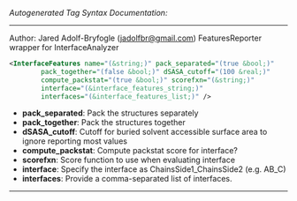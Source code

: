<!-- THIS IS AN AUTOGENERATED FILE: Don't edit it directly, instead change the schema definition in the code itself. -->

_Autogenerated Tag Syntax Documentation:_

---
Author: Jared Adolf-Bryfogle (jadolfbr@gmail.com)
FeaturesReporter wrapper for InterfaceAnalyzer

```xml
<InterfaceFeatures name="(&string;)" pack_separated="(true &bool;)"
        pack_together="(false &bool;)" dSASA_cutoff="(100 &real;)"
        compute_packstat="(true &bool;)" scorefxn="(&string;)"
        interface="(&interface_features_string;)"
        interfaces="(&interface_features_list;)" />
```

-   **pack_separated**: Pack the structures separately
-   **pack_together**: Pack the structures together
-   **dSASA_cutoff**: Cutoff for buried solvent accessible surface area to ignore reporting most values
-   **compute_packstat**: Compute packstat score for interface?
-   **scorefxn**: Score function to use when evaluating interface
-   **interface**: Specify the interface as ChainsSide1_ChainsSide2 (e.g. AB_C)
-   **interfaces**: Provide a comma-separated list of interfaces.

---
